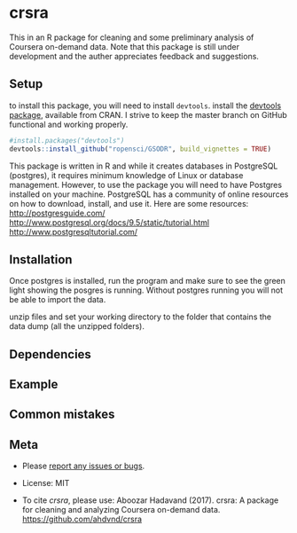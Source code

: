 # crsra

This in an R package for cleaning and some preliminary analysis of Coursera on-demand data. Note that this package is still under development and the auther appreciates feedback and suggestions.

## Setup

to install this package, you will need to install `devtools`.
install the [devtools package](https://CRAN.R-project.org/package=devtools), available from CRAN. I strive to keep the master branch on GitHub functional and working properly.

``` r
#install.packages("devtools")
devtools::install_github("ropensci/GSODR", build_vignettes = TRUE)
```

This package is written in R and while it creates databases in PostgreSQL (postgres), it requires minimum knowledge of Linux or database management. However, to use the package you will need to have Postgres installed on your machine. 
PostgreSQL has a community of online resources on how to download, install, and use it. Here are some resources:
http://postgresguide.com/
http://www.postgresql.org/docs/9.5/static/tutorial.html
http://www.postgresqltutorial.com/


## Installation
Once postgres is installed, run the program and make sure to see the green light showing the posgres is running. Without postgres running you will not be able to import the data.

unzip files and set your working directory to the folder that contains the data dump (all the unzipped folders).

## Dependencies



## Example


## Common mistakes


## Meta
-   Please [report any issues or bugs](https://github.com/ahdvnd/crsra/issues).

-   License: MIT

-   To cite *crsra*, please use: Aboozar Hadavand (2017). crsra: A package for cleaning and analyzing Coursera on-demand data. https://github.com/ahdvnd/crsra

